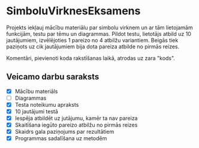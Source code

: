 # SimboluVirknesEksamens
Projekts iekļauj mācību materiālu par simbolu virknem un ar tām lietojamām funkcijām, testu par tēmu un diagrammas. Pildot testu, lietotājs atbild uz 10 jautājumiem, izvēlējoties 1 pareizo no 4 atbilžu variantiem. Beigās tiek paziņots uz cik jautājumiem bija dota pareiza atbilde no pirmās reizes.

Komentāri, pievienoti koda rakstīšanas laikā, atrodas uz zara "kods".

## Veicamo darbu saraksts
- [x] Mācību materiāls 
- [ ] Diagrammas
- [x] Testa noteikumu apraksts
- [x] 10 jautājumi testā
- [x] Iespēja atbildēt uz jutājumu, kamēr ta nav pareiza
- [x] Skaitīšana iegūto pareizo atbilžu no pirmās reizes
- [x] Skaidrs gala paziņojums par rezultātiem
- [x] Programmas sadalīšana uz metodēm
